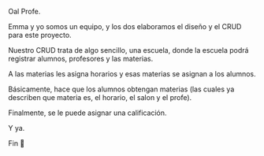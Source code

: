 Oal Profe. 

Emma y yo somos un equipo, y los dos elaboramos el diseño y el CRUD para este proyecto. 

Nuestro CRUD trata de algo sencillo, una escuela, donde la escuela podrá registrar alumnos, profesores y las materias. 

A las materias les asigna horarios y esas materias se asignan a los alumnos. 



Básicamente, hace que los alumnos obtengan materias (las cuales ya describen que materia es, el horario, el salon y el profe). 


Finalmente, se le puede asignar una calificación. 



Y ya. 

Fin 🗿
